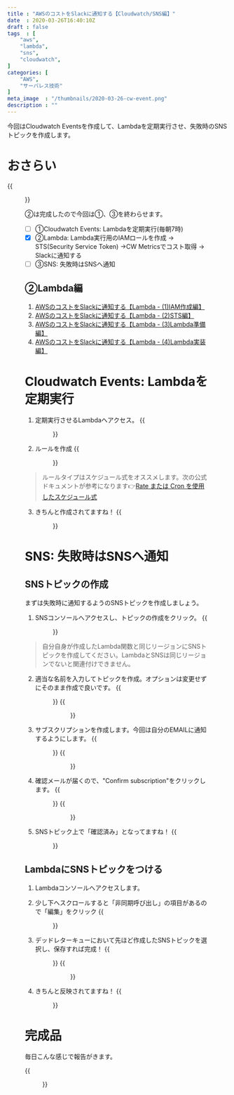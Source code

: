 ```yaml
---
title : "AWSのコストをSlackに通知する【Cloudwatch/SNS編】"
date  : 2020-03-26T16:40:10Z
draft : false
tags  : [
    "aws",
    "lambda",
    "sns",
    "cloudwatch",
]
categories: [
    "AWS",
    "サーバレス技術"
]
meta_image  : "/thumbnails/2020-03-26-cw-event.png"
description : ""
---
```


今回はCloudwatch Eventsを作成して、Lambdaを定期実行させ、失敗時のSNSトピックを作成します。

# おさらい

{{<figure src="/images/2020/03-21-aws-cost-01.png" >}}

②は完成したので今回は①、③を終わらせます。

- [ ] ①Cloudwatch Events: Lambdaを定期実行(毎朝7時)
- [x] ②Lambda: Lambda実行用のIAMロールを作成 -> STS(Security Service Token) ->CW Metricsでコスト取得 -> Slackに通知する
- [ ] ③SNS: 失敗時はSNSへ通知

## ②Lambda編
1. [AWSのコストをSlackに通知する【Lambda - (1)IAM作成編】](https://amezou.com/posts/2020/03/21/aws-cost/)
2. [AWSのコストをSlackに通知する【Lambda - (2)STS編】](https://amezou.com/posts/2020/03/21/aws-cost-sts/)
3. [AWSのコストをSlackに通知する【Lambda - (3)Lambda準備編】](https://amezou.com/posts/2020/03/22/cli-lambda/)
4. [AWSのコストをSlackに通知する【Lambda - (4)Lambda実装編】](https://amezou.com/posts/2020/03/22/cost-lambda/)

# Cloudwatch Events: Lambdaを定期実行

1. 定期実行させるLambdaへアクセス。
{{<figure src="/images/2020/03-26-cw-event-01.png" >}}

2. ルールを作成
{{<figure src="/images/2020/03-26-cw-event-02.png" >}}

> ルールタイプはスケジュール式をオススメします。次の公式ドキュメントが参考になります👉[Rate または Cron を使用したスケジュール式](https://docs.aws.amazon.com/ja_jp/lambda/latest/dg/services-cloudwatchevents-expressions.html)

3. きちんと作成されてますね！
{{<figure src="/images/2020/03-26-cw-event-03.png" >}}

# SNS: 失敗時はSNSへ通知
## SNSトピックの作成
まずは失敗時に通知するようのSNSトピックを作成しましょう。

1. SNSコンソールへアクセスし、トピックの作成をクリック。
{{<figure src="/images/2020/03-26-cw-event-04.png" >}}

> 自分自身が作成したLambda関数と同じリージョンにSNSトピックを作成してください。LambdaとSNSは同じリージョンでないと関連付けできません。

2. 適当な名前を入力してトピックを作成。オプションは変更せずにそのまま作成で良いです。
{{<figure src="/images/2020/03-26-cw-event-05.png" >}}
{{<figure src="/images/2020/03-26-cw-event-06.png" >}}

3. サブスクリプションを作成します。今回は自分のEMAILに通知するようにします。
{{<figure src="/images/2020/03-26-cw-event-07.png" >}}
{{<figure src="/images/2020/03-26-cw-event-08.png" >}}

4. 確認メールが届くので、"Confirm subscription"をクリックします。
{{<figure src="/images/2020/03-26-cw-event-09.png" >}}
{{<figure src="/images/2020/03-26-cw-event-10.png" >}}

5. SNSトピック上で「確認済み」となってますね！
{{<figure src="/images/2020/03-26-cw-event-11.png" >}}

## LambdaにSNSトピックをつける

1. Lambdaコンソールへアクセスします。

2. 少し下へスクロールすると「非同期呼び出し」の項目があるので「編集」をクリック
{{<figure src="/images/2020/03-26-cw-event-12.png" >}}

3. デッドレターキューにおいて先ほど作成したSNSトピックを選択し、保存すれば完成！
{{<figure src="/images/2020/03-26-cw-event-13.png" >}}
{{<figure src="/images/2020/03-26-cw-event-14.png" >}}

4. きちんと反映されてますね！
{{<figure src="/images/2020/03-26-cw-event-15.png" >}}

# 完成品
毎日こんな感じで報告がきます。

{{<figure src="/images/2020/03-26-cw-event-16.png" >}}
